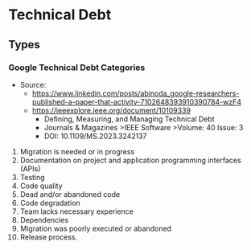 
# Technical Debt


## Types


### Google Technical Debt Categories
- Source: 
  + https://www.linkedin.com/posts/abinoda_google-researchers-published-a-paper-that-activity-7102648393910390784-wzF4
  + https://ieeexplore.ieee.org/document/10109339
    * Defining, Measuring, and Managing Technical Debt
    * Journals & Magazines >IEEE Software >Volume: 40 Issue: 3
    * DOI: 10.1109/MS.2023.3242137

1. Migration is needed or in progress
2. Documentation on project and application programming interfaces (APIs)
3. Testing
4. Code quality 
5. Dead and/or abandoned code
6. Code degradation 
7. Team lacks necessary experience 
8. Dependencies 
9. Migration was poorly executed or abandoned 
10. Release process. 
